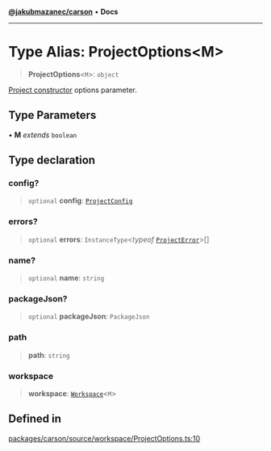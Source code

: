 [**@jakubmazanec/carson**](../README.md) • **Docs**

---

# Type Alias: ProjectOptions\<M\>

> **ProjectOptions**\<`M`\>: `object`

[Project constructor](../classes/Project.md#constructors) options parameter.

## Type Parameters

• **M** _extends_ `boolean`

## Type declaration

### config?

> `optional` **config**: [`ProjectConfig`](ProjectConfig.md)

### errors?

> `optional` **errors**: `InstanceType`\<_typeof_ [`ProjectError`](../variables/ProjectError.md)\>[]

### name?

> `optional` **name**: `string`

### packageJson?

> `optional` **packageJson**: `PackageJson`

### path

> **path**: `string`

### workspace

> **workspace**: [`Workspace`](../classes/Workspace.md)\<`M`\>

## Defined in

[packages/carson/source/workspace/ProjectOptions.ts:10](https://github.com/jakubmazanec/tools/blob/053e1fea9cfce27a70a78b00a30cdd281cb0a72b/packages/carson/source/workspace/ProjectOptions.ts#L10)
